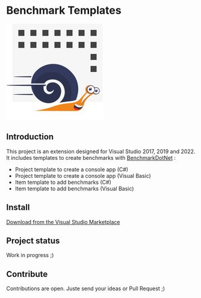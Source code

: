 # Benchmark Templates
![Benchmark Templates](Documentations/Images/icon.png)

## Introduction
This project is an extension designed for Visual Studio 2017, 2019 and 2022. It includes templates to create benchmarks with [BenchmarkDotNet](https://benchmarkdotnet.org/) :
- Project template to create a console app (C#)
- Project template to create a console app (Visual Basic)
- Item template to add benchmarks (C#)
- Item template to add benchmarks (Visual Basic)

## Install

[Download from the Visual Studio Marketplace](https://marketplace.visualstudio.com/items?itemName=JeremyJeanson.benchmarktemplates)

## Project status
Work in progress ;)

## Contribute
Contributions are open. Juste send your ideas or Pull Request ;)
